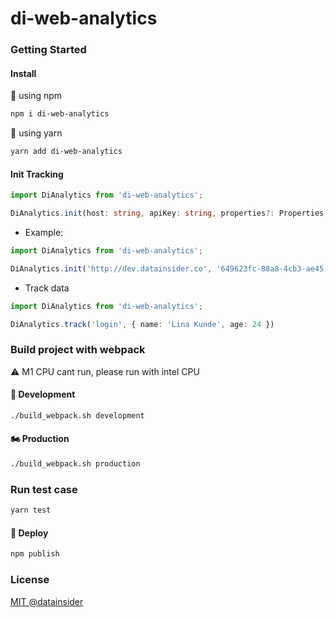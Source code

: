 # di-web-analytics

### Getting Started

#### Install

🥰 using npm

```bash
npm i di-web-analytics
```

🏺 using yarn

```bash
yarn add di-web-analytics
```

#### Init Tracking

```ts
import DiAnalytics from 'di-web-analytics';

DiAnalytics.init(host: string, apiKey: string, properties?: Properties, isDisable?: boolean);
```

+ Example:

```ts
import DiAnalytics from 'di-web-analytics';

DiAnalytics.init('http://dev.datainsider.co', '649623fc-88a8-4cb3-ae45-73cadf659987', {}, false);
```

+ Track data

```ts
import DiAnalytics from 'di-web-analytics';

DiAnalytics.track('login', { name: 'Lina Kunde', age: 24 })
```

### Build project with webpack

⚠️ M1 CPU cant run, please run with intel CPU

#### 🛵 Development

```bash
./build_webpack.sh development
```

#### 🏍️ Production

```bash
./build_webpack.sh production
```

### Run test case

```bash
yarn test
```

#### 🚀 Deploy

```bash
npm publish
```

### License

[MIT @datainsider](./LICENSE)
